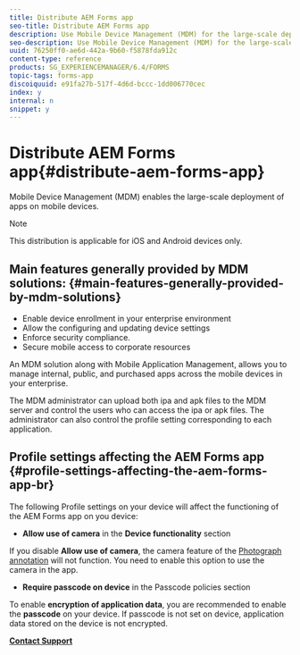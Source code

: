 ```yaml
---
title: Distribute AEM Forms app
seo-title: Distribute AEM Forms app
description: Use Mobile Device Management (MDM) for the large-scale deployment of apps on mobile devices.
seo-description: Use Mobile Device Management (MDM) for the large-scale deployment of apps on mobile devices.
uuid: 76250ff0-ae6d-442a-9b60-f5878fda912c
content-type: reference
products: SG_EXPERIENCEMANAGER/6.4/FORMS
topic-tags: forms-app
discoiquuid: e91fa27b-517f-4d6d-bccc-1dd006770cec
index: y
internal: n
snippet: y
---
```


# Distribute AEM Forms app{#distribute-aem-forms-app}

Mobile Device Management (MDM) enables the large-scale deployment of apps on mobile devices.

>[!NOTE]
>
>This distribution is applicable for iOS and Android devices only.

## Main features generally provided by MDM solutions: {#main-features-generally-provided-by-mdm-solutions}

* Enable device enrollment in your enterprise environment  
* Allow the configuring and updating device settings  
* Enforce security compliance.  
* Secure mobile access to corporate resources

An MDM solution along with Mobile Application Management, allows you to manage internal, public, and purchased apps across the mobile devices in your enterprise.

The MDM administrator can upload both ipa and apk files to the MDM server and control the users who can access the ipa or apk files. The administrator can also control the profile setting corresponding to each application.

## Profile settings affecting the AEM Forms app <br> {#profile-settings-affecting-the-aem-forms-app-br}

The following Profile settings on your device will affect the functioning of the AEM Forms app on you device:

* **Allow use of camera** in the **Device functionality** section

If you disable **Allow use of camera**, the camera feature of the [Photograph annotation](../../forms/using/add-attachments.md) will not function. You need to enable this option to use the camera in the app.

* **Require passcode on device** in the Passcode policies section

To enable **encryption of application data**, you are recommended to enable the **passcode** on your device. If passcode is not set on device, application data stored on the device is not encrypted.

[**Contact Support**](https://www.adobe.com/account/sign-in.supportportal.html)

<!--
<related-links>
<a href="../../forms/using/setup-environment-mobile-workspace.md" target="_blank">Set up your environment</a>
<a href="../../forms/using/setup-xcode-project-build-installer.md" target="_blank">Set up the Xcode project and build the iOS app</a>
<a href="../../forms/using/setup-eclipse-project-build-installer.md" target="_blank">Set up the Eclipse project and build the Android app</a>
<a href="../../forms/using/setup-visual-studio-project-build-installer.md" target="_blank">Set up the Visual Studio project and build the Windows app</a>
<a href="../../forms/using/distribute-mobile-workspace-app.md" target="_blank">Distribute the AEM Forms app</a>
<a href="../../forms/using/building-secure-mobile-workspace-app.md" target="_blank">Building a secure AEM Forms app for iOS</a>
</related-links>
-->

